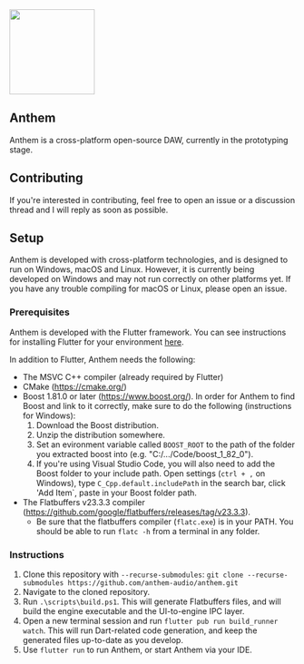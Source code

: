 <img src="https://user-images.githubusercontent.com/6700184/196302775-44ae408b-8271-490b-80d2-c8a69dd3f05d.png" width="150" />

## Anthem

Anthem is a cross-platform open-source DAW, currently in the prototyping stage.

## Contributing

If you're interested in contributing, feel free to open an issue or a discussion thread and I will reply as soon as possible.

## Setup

Anthem is developed with cross-platform technologies, and is designed to run on Windows, macOS and Linux. However, it is currently being developed on Windows and may not run correctly on other platforms yet. If you have any trouble compiling for macOS or Linux, please open an issue.

### Prerequisites

Anthem is developed with the Flutter framework. You can see instructions for installing Flutter for your environment [here](https://docs.flutter.dev/get-started/install).

In addition to Flutter, Anthem needs the following:
- The MSVC C++ compiler (already required by Flutter)
- CMake (https://cmake.org/)
- Boost 1.81.0 or later (https://www.boost.org/). In order for Anthem to find Boost and link to it correctly, make sure to do the following (instructions for Windows):
    1. Download the Boost distribution.
    2. Unzip the distribution somewhere.
    3. Set an evironment variable called `BOOST_ROOT` to the path of the folder you extracted boost into (e.g. "C:/.../Code/boost_1_82_0").
    4. If you're using Visual Studio Code, you will also need to add the Boost folder to your include path. Open settings (`ctrl + ,` on Windows), type `C_Cpp.default.includePath` in the search bar, click 'Add Item`, paste in your Boost folder path.
- The Flatbuffers v23.3.3 compiler (https://github.com/google/flatbuffers/releases/tag/v23.3.3).
    - Be sure that the flatbuffers compiler (`flatc.exe`) is in your PATH. You should be able to run `flatc -h` from a terminal in any folder.

### Instructions

1. Clone this repository with `--recurse-submodules`: `git clone --recurse-submodules https://github.com/anthem-audio/anthem.git`
2. Navigate to the cloned repository.
3. Run `.\scripts\build.ps1`. This will generate Flatbuffers files, and will build the engine executable and the UI-to-engine IPC layer.
4. Open a new terminal session and run `flutter pub run build_runner watch`. This will run Dart-related code generation, and keep the generated files up-to-date as you develop.
5. Use `flutter run` to run Anthem, or start Anthem via your IDE.
